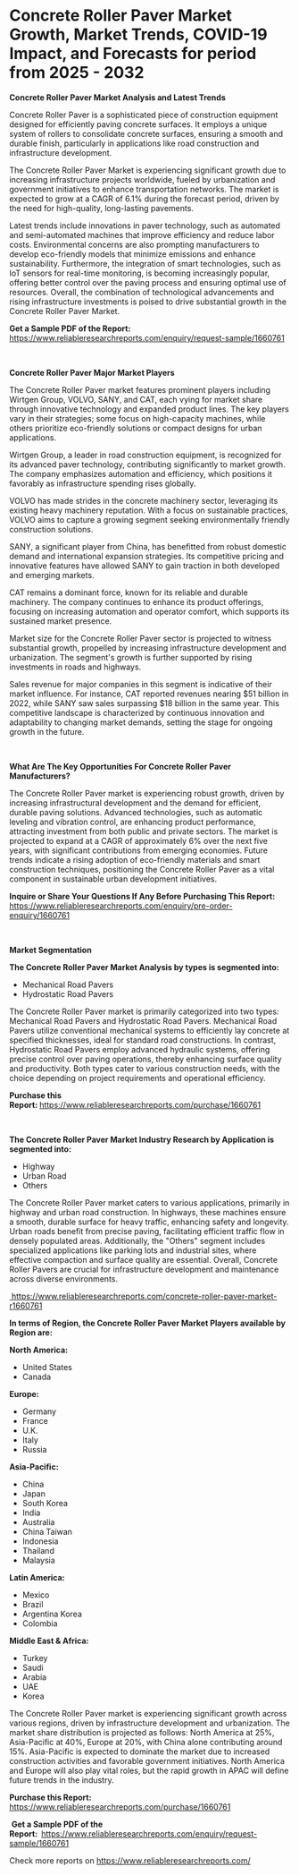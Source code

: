 <p><h1>Concrete Roller Paver Market Growth, Market Trends, COVID-19 Impact, and Forecasts for period from 2025 - 2032</h1></p><p><strong>Concrete Roller Paver Market Analysis and Latest Trends</strong></p>
<p><p>Concrete Roller Paver is a sophisticated piece of construction equipment designed for efficiently paving concrete surfaces. It employs a unique system of rollers to consolidate concrete surfaces, ensuring a smooth and durable finish, particularly in applications like road construction and infrastructure development. </p><p>The Concrete Roller Paver Market is experiencing significant growth due to increasing infrastructure projects worldwide, fueled by urbanization and government initiatives to enhance transportation networks. The market is expected to grow at a CAGR of 6.1% during the forecast period, driven by the need for high-quality, long-lasting pavements. </p><p>Latest trends include innovations in paver technology, such as automated and semi-automated machines that improve efficiency and reduce labor costs. Environmental concerns are also prompting manufacturers to develop eco-friendly models that minimize emissions and enhance sustainability. Furthermore, the integration of smart technologies, such as IoT sensors for real-time monitoring, is becoming increasingly popular, offering better control over the paving process and ensuring optimal use of resources. Overall, the combination of technological advancements and rising infrastructure investments is poised to drive substantial growth in the Concrete Roller Paver Market.</p></p>
<p><strong>Get a Sample PDF of the Report:&nbsp;</strong> <a href="https://www.reliableresearchreports.com/enquiry/request-sample/1660761?utm_campaign=2480&utm_medium=2&utm_source=Github&utm_content=ia&utm_term=20022025&utm_id=concrete-roller-paver">https://www.reliableresearchreports.com/enquiry/request-sample/1660761</a></p>
<p>&nbsp;</p>
<p><strong>Concrete Roller Paver Major Market Players</strong></p>
<p><p>The Concrete Roller Paver market features prominent players including Wirtgen Group, VOLVO, SANY, and CAT, each vying for market share through innovative technology and expanded product lines. The key players vary in their strategies; some focus on high-capacity machines, while others prioritize eco-friendly solutions or compact designs for urban applications.</p><p>Wirtgen Group, a leader in road construction equipment, is recognized for its advanced paver technology, contributing significantly to market growth. The company emphasizes automation and efficiency, which positions it favorably as infrastructure spending rises globally.</p><p>VOLVO has made strides in the concrete machinery sector, leveraging its existing heavy machinery reputation. With a focus on sustainable practices, VOLVO aims to capture a growing segment seeking environmentally friendly construction solutions.</p><p>SANY, a significant player from China, has benefitted from robust domestic demand and international expansion strategies. Its competitive pricing and innovative features have allowed SANY to gain traction in both developed and emerging markets.</p><p>CAT remains a dominant force, known for its reliable and durable machinery. The company continues to enhance its product offerings, focusing on increasing automation and operator comfort, which supports its sustained market presence.</p><p>Market size for the Concrete Roller Paver sector is projected to witness substantial growth, propelled by increasing infrastructure development and urbanization. The segment's growth is further supported by rising investments in roads and highways.</p><p>Sales revenue for major companies in this segment is indicative of their market influence. For instance, CAT reported revenues nearing $51 billion in 2022, while SANY saw sales surpassing $18 billion in the same year. This competitive landscape is characterized by continuous innovation and adaptability to changing market demands, setting the stage for ongoing growth in the future.</p></p>
<p>&nbsp;</p>
<p><strong>What Are The Key Opportunities For Concrete Roller Paver Manufacturers?</strong></p>
<p><p>The Concrete Roller Paver market is experiencing robust growth, driven by increasing infrastructural development and the demand for efficient, durable paving solutions. Advanced technologies, such as automatic leveling and vibration control, are enhancing product performance, attracting investment from both public and private sectors. The market is projected to expand at a CAGR of approximately 6% over the next five years, with significant contributions from emerging economies. Future trends indicate a rising adoption of eco-friendly materials and smart construction techniques, positioning the Concrete Roller Paver as a vital component in sustainable urban development initiatives.</p></p>
<p><strong>Inquire or Share Your Questions If Any Before Purchasing This Report:</strong> <a href="https://www.reliableresearchreports.com/enquiry/pre-order-enquiry/1660761?utm_campaign=2480&utm_medium=2&utm_source=Github&utm_content=ia&utm_term=20022025&utm_id=concrete-roller-paver">https://www.reliableresearchreports.com/enquiry/pre-order-enquiry/1660761</a></p>
<p>&nbsp;</p>
<p><strong>Market Segmentation</strong></p>
<p><strong>The Concrete Roller Paver Market Analysis by types is segmented into:</strong></p>
<p><ul><li>Mechanical Road Pavers</li><li>Hydrostatic Road Pavers</li></ul></p>
<p><p>The Concrete Roller Paver market is primarily categorized into two types: Mechanical Road Pavers and Hydrostatic Road Pavers. Mechanical Road Pavers utilize conventional mechanical systems to efficiently lay concrete at specified thicknesses, ideal for standard road constructions. In contrast, Hydrostatic Road Pavers employ advanced hydraulic systems, offering precise control over paving operations, thereby enhancing surface quality and productivity. Both types cater to various construction needs, with the choice depending on project requirements and operational efficiency.</p></p>
<p><strong>Purchase this Report:&nbsp;</strong><a href="https://www.reliableresearchreports.com/purchase/1660761?utm_campaign=2480&utm_medium=2&utm_source=Github&utm_content=ia&utm_term=20022025&utm_id=concrete-roller-paver">https://www.reliableresearchreports.com/purchase/1660761</a></p>
<p>&nbsp;</p>
<p><strong>The Concrete Roller Paver Market Industry Research by Application is segmented into:</strong></p>
<p><ul><li>Highway</li><li>Urban Road</li><li>Others</li></ul></p>
<p><p>The Concrete Roller Paver market caters to various applications, primarily in highway and urban road construction. In highways, these machines ensure a smooth, durable surface for heavy traffic, enhancing safety and longevity. Urban roads benefit from precise paving, facilitating efficient traffic flow in densely populated areas. Additionally, the "Others" segment includes specialized applications like parking lots and industrial sites, where effective compaction and surface quality are essential. Overall, Concrete Roller Pavers are crucial for infrastructure development and maintenance across diverse environments.</p></p>
<p><a href="https://www.reliableresearchreports.com/concrete-roller-paver-market-r1660761?utm_campaign=2480&utm_medium=2&utm_source=Github&utm_content=ia&utm_term=20022025&utm_id=concrete-roller-paver">&nbsp;https://www.reliableresearchreports.com/concrete-roller-paver-market-r1660761</a></p>
<p><strong>In terms of Region, the Concrete Roller Paver Market Players available by Region are:</strong></p>
<p>
    <p> <strong> North America: </strong>
        <ul>
            <li>United States</li>
            <li>Canada</li>
        </ul>
        </p> 
    <p> <strong> Europe: </strong>
        <ul>
            <li>Germany</li>
            <li>France</li>
            <li>U.K.</li>
            <li>Italy</li>
            <li>Russia</li>
        </ul>
        </p> 
    <p> <strong> Asia-Pacific: </strong>
        <ul>
            <li>China</li>
            <li>Japan</li>
            <li>South Korea</li>
            <li>India</li>
            <li>Australia</li>
            <li>China Taiwan</li>
            <li>Indonesia</li>
            <li>Thailand</li>
            <li>Malaysia</li>
        </ul>
        </p> 
    <p> <strong> Latin America: </strong>
        <ul>
            <li>Mexico</li>
            <li>Brazil</li>
            <li>Argentina Korea</li>
            <li>Colombia</li>
        </ul>
        </p> 
    <p> <strong> Middle East & Africa: </strong>
        <ul>
            <li>Turkey</li>
            <li>Saudi</li>
            <li>Arabia</li>
            <li>UAE</li>
            <li>Korea</li>
        </ul>
    </p>
    </p>
<p><p>The Concrete Roller Paver market is experiencing significant growth across various regions, driven by infrastructure development and urbanization. The market share distribution is projected as follows: North America at 25%, Asia-Pacific at 40%, Europe at 20%, with China alone contributing around 15%. Asia-Pacific is expected to dominate the market due to increased construction activities and favorable government initiatives. North America and Europe will also play vital roles, but the rapid growth in APAC will define future trends in the industry.</p></p>
<p><strong>Purchase this Report: </strong><a href="https://www.reliableresearchreports.com/purchase/1660761?utm_campaign=2480&utm_medium=2&utm_source=Github&utm_content=ia&utm_term=20022025&utm_id=concrete-roller-paver">https://www.reliableresearchreports.com/purchase/1660761</a></p>
<p>&nbsp;<strong>Get a Sample PDF of the Report:&nbsp;&nbsp;</strong><a href="https://www.reliableresearchreports.com/enquiry/request-sample/1660761?utm_campaign=2480&utm_medium=2&utm_source=Github&utm_content=ia&utm_term=20022025&utm_id=concrete-roller-paver">https://www.reliableresearchreports.com/enquiry/request-sample/1660761</a></p>
<p><strong></strong></p>
<p>Check more reports on <a href="https://www.reliableresearchreports.com/?utm_campaign=2480&utm_medium=2&utm_source=Github&utm_content=ia&utm_term=20022025&utm_id=concrete-roller-paver">https://www.reliableresearchreports.com/</a></p>